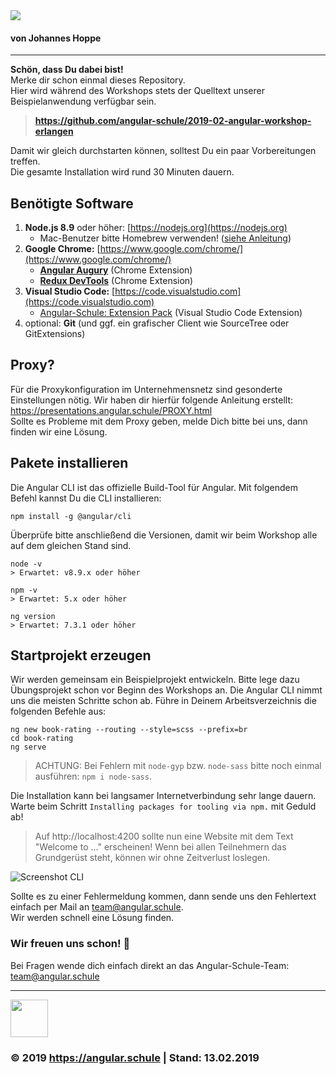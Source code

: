 <img src="http://assets.angular.schule/logo-angular-workshop-ng7.png">

#### **von Johannes Hoppe**

<hr>

**Schön, dass Du dabei bist!**  
Merke dir schon einmal dieses Repository.  
Hier wird während des Workshops stets der Quelltext unserer Beispielanwendung verfügbar sein.
> **https://github.com/angular-schule/2019-02-angular-workshop-erlangen**

Damit wir gleich durchstarten können, solltest Du ein paar Vorbereitungen treffen.  
Die gesamte Installation wird rund 30 Minuten dauern. 

## Benötigte Software

1. **Node.js 8.9** oder höher: [https://nodejs.org](https://nodejs.org)
   + Mac-Benutzer bitte Homebrew verwenden! ([siehe Anleitung](https://presentations.angular.schule/HOMEBREW_NODE))
2. **Google Chrome:** [https://www.google.com/chrome/](https://www.google.com/chrome/)
   + **[Angular Augury](https://chrome.google.com/webstore/detail/augury/elgalmkoelokbchhkhacckoklkejnhcd)** (Chrome Extension)
   + **[Redux DevTools](https://chrome.google.com/webstore/detail/redux-devtools/lmhkpmbekcpmknklioeibfkpmmfibljd)** (Chrome Extension)
4. **Visual Studio Code:** [https://code.visualstudio.com](https://code.visualstudio.com)
   + [Angular-Schule: Extension Pack](https://marketplace.visualstudio.com/items?itemName=angular-schule.angular-schule-extension-pack)  (Visual Studio Code Extension)
5. optional: **Git** (und ggf. ein grafischer Client wie SourceTree oder GitExtensions)


## Proxy?

Für die Proxykonfiguration im Unternehmensnetz sind gesonderte Einstellungen nötig.
Wir haben dir hierfür folgende Anleitung erstellt:
https://presentations.angular.schule/PROXY.html  
Sollte es Probleme mit dem Proxy geben, melde Dich bitte bei uns, dann finden wir eine Lösung.


## Pakete installieren

Die Angular CLI ist das offizielle Build-Tool für Angular. Mit folgendem Befehl kannst Du die CLI installieren:

```
npm install -g @angular/cli
```

Überprüfe bitte anschließend die Versionen, damit wir beim Workshop alle auf dem gleichen Stand sind.
```
node -v
> Erwartet: v8.9.x oder höher

npm -v
> Erwartet: 5.x oder höher

ng version
> Erwartet: 7.3.1 oder höher
```



## Startprojekt erzeugen

Wir werden gemeinsam ein Beispielprojekt entwickeln.
Bitte lege dazu Übungsprojekt schon vor Beginn des Workshops an.
Die Angular CLI nimmt uns die meisten Schritte schon ab.
Führe in Deinem Arbeitsverzeichnis die folgenden Befehle aus:

```
ng new book-rating --routing --style=scss --prefix=br
cd book-rating
ng serve
```

> ACHTUNG: Bei Fehlern mit `node-gyp` bzw. `node-sass` bitte noch einmal ausführen: `npm i node-sass`.

Die Installation kann bei langsamer Internetverbindung sehr lange dauern.
Warte beim Schritt `Installing packages for tooling via npm.` mit Geduld ab!


> Auf http://localhost:4200 sollte nun eine Website mit dem Text "Welcome to ..." erscheinen!
Wenn bei allen Teilnehmern das Grundgerüst steht, können wir ohne Zeitverlust loslegen.

![Screenshot CLI](http://assets.angular.schule/chrome_cli_welcome.png)


Sollte es zu einer Fehlermeldung kommen, dann sende uns den Fehlertext einfach per Mail an [team@angular.schule](mailto:team@angular.schule).  
Wir werden schnell eine Lösung finden.



### Wir freuen uns schon! 🙂

Bei Fragen wende dich einfach direkt an das Angular-Schule-Team:  
[team@angular.schule](mailto:team@angular.schule)

<hr>

<img src="http://assets.angular.schule/logo-angular-schule.png" height="60">

### &copy; 2019 https://angular.schule | Stand: 13.02.2019



